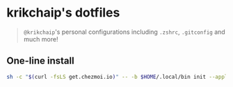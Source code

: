 # krikchaip's dotfiles

> `@krikchaip`'s personal configurations including `.zshrc`, `.gitconfig` and much more!

## One-line install

```sh
sh -c "$(curl -fsLS get.chezmoi.io)" -- -b $HOME/.local/bin init --apply krikchaip && ~/setup.sh
```
